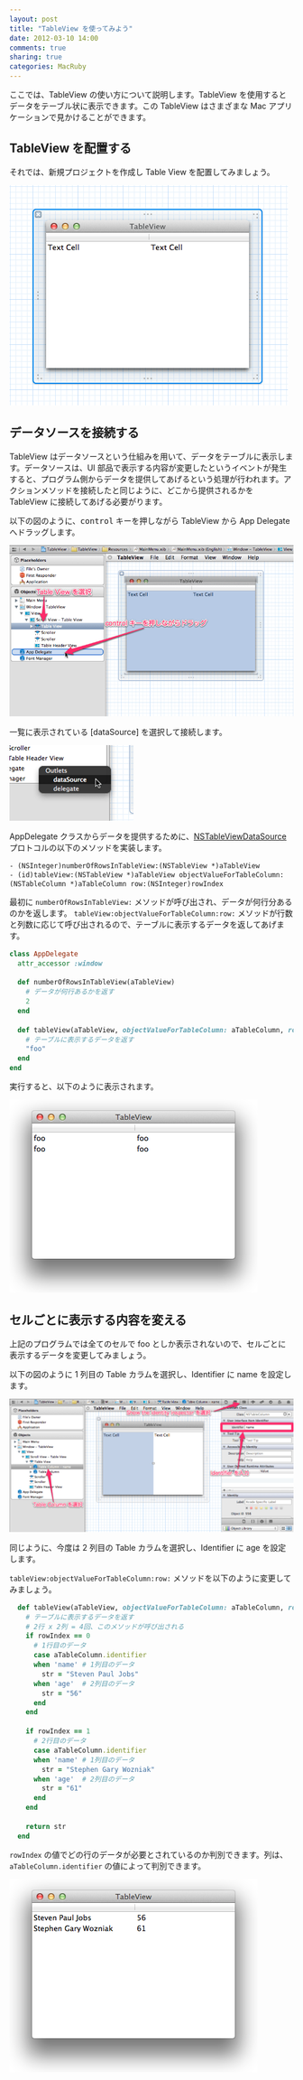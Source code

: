 ```yaml
---
layout: post
title: "TableView を使ってみよう"
date: 2012-03-10 14:00
comments: true
sharing: true
categories: MacRuby
---
```


ここでは、TableView の使い方について説明します。TableView を使用するとデータをテーブル状に表示できます。この TableView はさまざまな Mac アプリケーションで見かけることができます。


## TableView を配置する
それでは、新規プロジェクトを作成し Table View を配置してみましょう。

![image](/images/ja/tableview-basic/tableview.png)


## データソースを接続する
TableView はデータソースという仕組みを用いて、データをテーブルに表示します。データソースは、UI 部品で表示する内容が変更したというイベントが発生すると、プログラム側からデータを提供してあげるという処理が行われます。アクションメソッドを接続したと同じように、どこから提供されるかを TableView に接続してあげる必要がります。

以下の図のように、<kbd>control</kbd> キーを押しながら TableView から App Delegate へドラッグします。

![image](/images/ja/tableview-basic/connect_datasource.png)

一覧に表示されている [dataSource] を選択して接続します。

![image](/images/ja/tableview-basic/datasource.png)

AppDelegate クラスからデータを提供するために、[NSTableViewDataSource](https://developer.apple.com/library/mac/#documentation/Cocoa/Reference/ApplicationKit/Protocols/NSTableDataSource_Protocol/Reference/Reference.html) プロトコルの以下のメソッドを実装します。

```objc
- (NSInteger)numberOfRowsInTableView:(NSTableView *)aTableView
- (id)tableView:(NSTableView *)aTableView objectValueForTableColumn:(NSTableColumn *)aTableColumn row:(NSInteger)rowIndex
```

最初に `numberOfRowsInTableView:` メソッドが呼び出され、データが何行分あるのかを返します。
`tableView:objectValueForTableColumn:row:` メソッドが行数と列数に応じて呼び出されるので、テーブルに表示するデータを返してあげます。

```ruby
class AppDelegate
  attr_accessor :window

  def numberOfRowsInTableView(aTableView)
    # データが何行あるかを返す
    2
  end

  def tableView(aTableView, objectValueForTableColumn: aTableColumn, row: rowIndex)
    # テーブルに表示するデータを返す
    "foo"
  end
end
```

実行すると、以下のように表示されます。

![image](/images/ja/tableview-basic/tableview_sample1.png)


## セルごとに表示する内容を変える
上記のプログラムでは全てのセルで foo としか表示されないので、セルごとに表示するデータを変更してみましょう。

以下の図のように 1 列目の Table カラムを選択し、Identifier に name を設定します。

![image](/images/ja/tableview-basic/tableview_identifier.png)

同じように、今度は 2 列目の Table カラムを選択し、Identifier に age を設定します。

`tableView:objectValueForTableColumn:row:` メソッドを以下のように変更してみましょう。

```ruby
  def tableView(aTableView, objectValueForTableColumn: aTableColumn, row: rowIndex)
    # テーブルに表示するデータを返す
    # 2行 x 2列 = 4回、このメソッドが呼び出される
    if rowIndex == 0
      # 1行目のデータ
      case aTableColumn.identifier
      when 'name' # 1列目のデータ
        str = "Steven Paul Jobs"
      when 'age'  # 2列目のデータ
        str = "56"
      end
    end
      
    if rowIndex == 1
      # 2行目のデータ
      case aTableColumn.identifier
      when 'name' # 1列目のデータ
        str = "Stephen Gary Wozniak"
      when 'age'  # 2列目のデータ
        str = "61"
      end
    end
    
    return str
  end
```

`rowIndex` の値でどの行のデータが必要とされているのか判別できます。列は、`aTableColumn.identifier` の値によって判別できます。

![image](/images/ja/tableview-basic/tableview_sample2.png)
